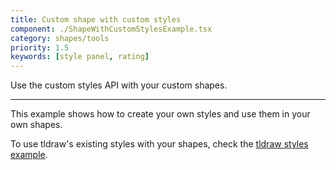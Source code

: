 ```yaml
---
title: Custom shape with custom styles
component: ./ShapeWithCustomStylesExample.tsx
category: shapes/tools
priority: 1.5
keywords: [style panel, rating]
---
```


Use the custom styles API with your custom shapes.

---

This example shows how to create your own styles and use them in your own shapes.

To use tldraw's existing styles with your shapes, check the [tldraw styles example](https://tldraw.dev/examples/shape-with-tldraw-styles).

